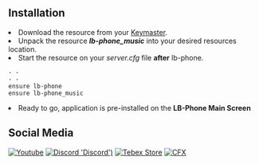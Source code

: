 ## Installation

<li>Download the resource from your <a href="https://keymaster.fivem.net">Keymaster</a>.</li>

<li>Unpack the resource <b><i>lb-phone_music</i></b> into your desired resources location.</li>

<li>Start the resource on your <i>server.cfg</i> file <b>after</b> lb-phone.</li>

```mdx title="server.cfg"
- -
- -
ensure lb-phone
ensure lb-phone_music
```

<li>Ready to go, application is pre-installed on the <b>LB-Phone Main Screen</b></li>

## Social Media
<!-- **[Youtube](https://www.youtube.com/@n-developments)**

**[Discord](https://discord.gg/mVUgnGjXQU)**

**[Tebex Store](https://nyambura.tebex.io)**

**[CFX Profile](https://forum.cfx.re/u/Nyambura)** -->


[![Youtube](https://upload.wikimedia.org/wikipedia/commons/thumb/4/42/YouTube_icon_%282013-2017%29.png/512px-YouTube_icon_%282013-2017%29.png 'Youtube')](https://www.youtube.com/@n-developments)
[![Discord](https://cdn.discordapp.com/attachments/1103694279488065709/1108792831486742548/discord.jpg) 'Discord')](https://discord.gg/mVUgnGjXQU)
[![Tebex Store](https://cdn.discordapp.com/attachments/1103694279488065709/1108792831851626546/tebex.jpg 'Tebex Store')](https://nyambura.tebex.io)
[![CFX](https://cdn.discordapp.com/attachments/1103694279488065709/1108792831126028289/cfx.jpg 'CFX')](https://forum.cfx.re/u/Nyambura)